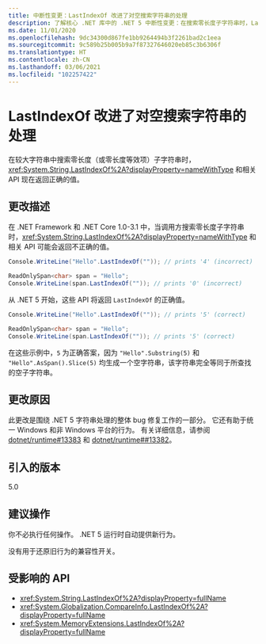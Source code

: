 ```yaml
---
title: 中断性变更：LastIndexOf 改进了对空搜索字符串的处理
description: 了解核心 .NET 库中的 .NET 5 中断性变更：在搜索零长度子字符串时，LastIndexOf 和相关 API 现在返回正确的值。
ms.date: 11/01/2020
ms.openlocfilehash: 9dc34300d867fe1bb9264494b3f2261bad2c1eea
ms.sourcegitcommit: 9c589b25b005b9a7f87327646020eb85c3b6306f
ms.translationtype: HT
ms.contentlocale: zh-CN
ms.lasthandoff: 03/06/2021
ms.locfileid: "102257422"
---
```

# <a name="lastindexof-has-improved-handling-of-empty-search-strings"></a>LastIndexOf 改进了对空搜索字符串的处理

在较大字符串中搜索零长度（或零长度等效项）子字符串时，<xref:System.String.LastIndexOf%2A?displayProperty=nameWithType> 和相关 API 现在返回正确的值。

## <a name="change-description"></a>更改描述

在 .NET Framework 和 .NET Core 1.0-3.1 中，当调用方搜索零长度子字符串时，<xref:System.String.LastIndexOf%2A?displayProperty=nameWithType> 和相关 API 可能会返回不正确的值。

```csharp
Console.WriteLine("Hello".LastIndexOf("")); // prints '4' (incorrect)

ReadOnlySpan<char> span = "Hello";
Console.WriteLine(span.LastIndexOf("")); // prints '0' (incorrect)
```

从 .NET 5 开始，这些 API 将返回 `LastIndexOf` 的正确值。

```csharp
Console.WriteLine("Hello".LastIndexOf("")); // prints '5' (correct)

ReadOnlySpan<char> span = "Hello";
Console.WriteLine(span.LastIndexOf("")); // prints '5' (correct)
```

在这些示例中，`5` 为正确答案，因为 `"Hello".Substring(5)` 和 `"Hello".AsSpan().Slice(5)` 均生成一个空字符串，该字符串完全等同于所查找的空子字符串。

## <a name="reason-for-change"></a>更改原因

此更改是围绕 .NET 5 字符串处理的整体 bug 修复工作的一部分。 它还有助于统一 Windows 和非 Windows 平台的行为。 有关详细信息，请参阅 [dotnet/runtime#13383](https://github.com/dotnet/runtime/issues/13383) 和 [dotnet/runtime##13382](https://github.com/dotnet/runtime/issues/13382)。

## <a name="version-introduced"></a>引入的版本

5.0

## <a name="recommended-action"></a>建议操作

你不必执行任何操作。 .NET 5 运行时自动提供新行为。

没有用于还原旧行为的兼容性开关。

## <a name="affected-apis"></a>受影响的 API

- <xref:System.String.LastIndexOf%2A?displayProperty=fullName>
- <xref:System.Globalization.CompareInfo.LastIndexOf%2A?displayProperty=fullName>
- <xref:System.MemoryExtensions.LastIndexOf%2A?displayProperty=fullName>

<!--

### Category

Core .NET libraries

### Affected APIs

- `Overload:System.String.LastIndexOf`
- `Overload:System.Globalization.CompareInfo.LastIndexOf`
- `Overload:System.MemoryExtensions.LastIndexOf`

-->
